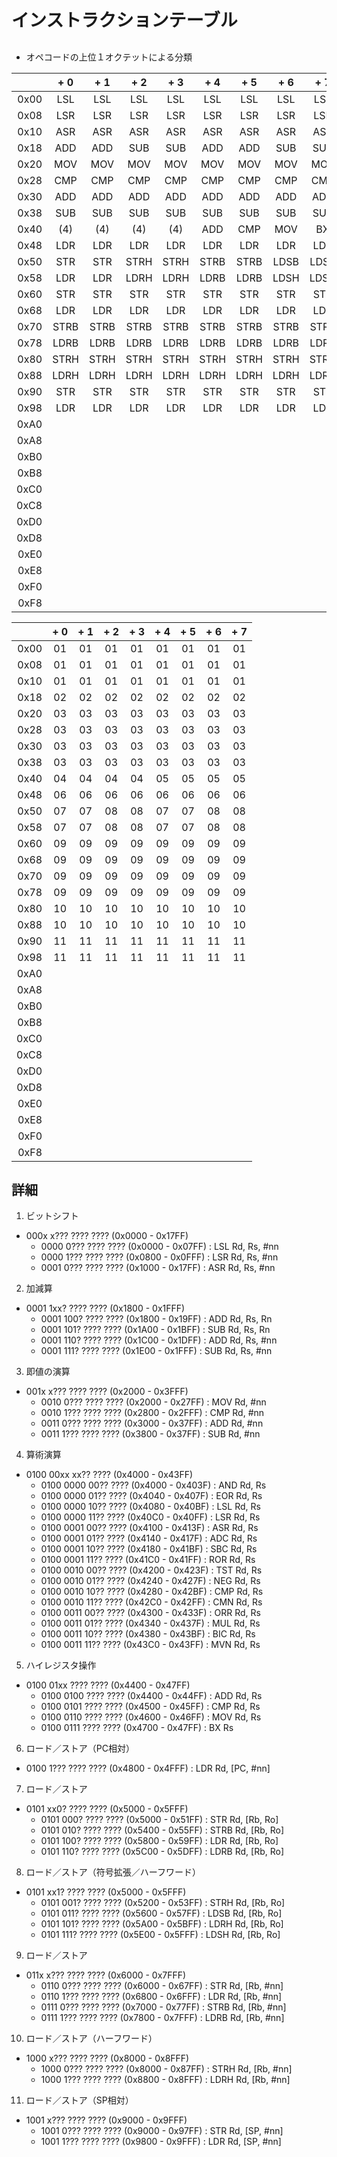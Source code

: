 # インストラクションテーブル

##

- オペコードの上位１オクテットによる分類

|      | + 0 | + 1 | + 2 | + 3 | + 4 | + 5 | + 6 | + 7 |
|-----:|:---:|:---:|:---:|:---:|:---:|:---:|:---:|:---:|
| 0x00 | LSL | LSL | LSL | LSL | LSL | LSL | LSL | LSL |
| 0x08 | LSR | LSR | LSR | LSR | LSR | LSR | LSR | LSR |
| 0x10 | ASR | ASR | ASR | ASR | ASR | ASR | ASR | ASR |
| 0x18 | ADD | ADD | SUB | SUB | ADD | ADD | SUB | SUB |
| 0x20 | MOV | MOV | MOV | MOV | MOV | MOV | MOV | MOV |
| 0x28 | CMP | CMP | CMP | CMP | CMP | CMP | CMP | CMP |
| 0x30 | ADD | ADD | ADD | ADD | ADD | ADD | ADD | ADD |
| 0x38 | SUB | SUB | SUB | SUB | SUB | SUB | SUB | SUB |
| 0x40 | (4) | (4) | (4) | (4) | ADD | CMP | MOV | BX  |
| 0x48 | LDR | LDR | LDR | LDR | LDR | LDR | LDR | LDR |
| 0x50 | STR | STR | STRH| STRH| STRB| STRB| LDSB| LDSB|
| 0x58 | LDR | LDR | LDRH| LDRH| LDRB| LDRB| LDSH| LDSH|
| 0x60 | STR | STR | STR | STR | STR | STR | STR | STR |
| 0x68 | LDR | LDR | LDR | LDR | LDR | LDR | LDR | LDR |
| 0x70 | STRB| STRB| STRB| STRB| STRB| STRB| STRB| STRB|
| 0x78 | LDRB| LDRB| LDRB| LDRB| LDRB| LDRB| LDRB| LDRB|
| 0x80 | STRH| STRH| STRH| STRH| STRH| STRH| STRH| STRH|
| 0x88 | LDRH| LDRH| LDRH| LDRH| LDRH| LDRH| LDRH| LDRH|
| 0x90 | STR | STR | STR | STR | STR | STR | STR | STR |
| 0x98 | LDR | LDR | LDR | LDR | LDR | LDR | LDR | LDR |
| 0xA0 |     |     |     |     |     |     |     |     |
| 0xA8 |     |     |     |     |     |     |     |     |
| 0xB0 |     |     |     |     |     |     |     |     |
| 0xB8 |     |     |     |     |     |     |     |     |
| 0xC0 |     |     |     |     |     |     |     |     |
| 0xC8 |     |     |     |     |     |     |     |     |
| 0xD0 |     |     |     |     |     |     |     |     |
| 0xD8 |     |     |     |     |     |     |     |     |
| 0xE0 |     |     |     |     |     |     |     |     |
| 0xE8 |     |     |     |     |     |     |     |     |
| 0xF0 |     |     |     |     |     |     |     |     |
| 0xF8 |     |     |     |     |     |     |     |     |

|      | + 0 | + 1 | + 2 | + 3 | + 4 | + 5 | + 6 | + 7 |
|-----:|:---:|:---:|:---:|:---:|:---:|:---:|:---:|:---:|
| 0x00 | 01  | 01  | 01  | 01  | 01  | 01  | 01  | 01  |
| 0x08 | 01  | 01  | 01  | 01  | 01  | 01  | 01  | 01  |
| 0x10 | 01  | 01  | 01  | 01  | 01  | 01  | 01  | 01  |
| 0x18 | 02  | 02  | 02  | 02  | 02  | 02  | 02  | 02  |
| 0x20 | 03  | 03  | 03  | 03  | 03  | 03  | 03  | 03  |
| 0x28 | 03  | 03  | 03  | 03  | 03  | 03  | 03  | 03  |
| 0x30 | 03  | 03  | 03  | 03  | 03  | 03  | 03  | 03  |
| 0x38 | 03  | 03  | 03  | 03  | 03  | 03  | 03  | 03  |
| 0x40 | 04  | 04  | 04  | 04  | 05  | 05  | 05  | 05  |
| 0x48 | 06  | 06  | 06  | 06  | 06  | 06  | 06  | 06  |
| 0x50 | 07  | 07  | 08  | 08  | 07  | 07  | 08  | 08  |
| 0x58 | 07  | 07  | 08  | 08  | 07  | 07  | 08  | 08  |
| 0x60 | 09  | 09  | 09  | 09  | 09  | 09  | 09  | 09  |
| 0x68 | 09  | 09  | 09  | 09  | 09  | 09  | 09  | 09  |
| 0x70 | 09  | 09  | 09  | 09  | 09  | 09  | 09  | 09  |
| 0x78 | 09  | 09  | 09  | 09  | 09  | 09  | 09  | 09  |
| 0x80 | 10  | 10  | 10  | 10  | 10  | 10  | 10  | 10  |
| 0x88 | 10  | 10  | 10  | 10  | 10  | 10  | 10  | 10  |
| 0x90 | 11  | 11  | 11  | 11  | 11  | 11  | 11  | 11  |
| 0x98 | 11  | 11  | 11  | 11  | 11  | 11  | 11  | 11  |
| 0xA0 |     |     |     |     |     |     |     |     |
| 0xA8 |     |     |     |     |     |     |     |     |
| 0xB0 |     |     |     |     |     |     |     |     |
| 0xB8 |     |     |     |     |     |     |     |     |
| 0xC0 |     |     |     |     |     |     |     |     |
| 0xC8 |     |     |     |     |     |     |     |     |
| 0xD0 |     |     |     |     |     |     |     |     |
| 0xD8 |     |     |     |     |     |     |     |     |
| 0xE0 |     |     |     |     |     |     |     |     |
| 0xE8 |     |     |     |     |     |     |     |     |
| 0xF0 |     |     |     |     |     |     |     |     |
| 0xF8 |     |     |     |     |     |     |     |     |


##  詳細

01. ビットシフト

- 000x x??? ???? ???? (0x0000 - 0x17FF)
    - 0000 0??? ???? ???? (0x0000 - 0x07FF) : LSL Rd, Rs, #nn
    - 0000 1??? ???? ???? (0x0800 - 0x0FFF) : LSR Rd, Rs, #nn
    - 0001 0??? ???? ???? (0x1000 - 0x17FF) : ASR Rd, Rs, #nn

02. 加減算

- 0001 1xx? ???? ???? (0x1800 - 0x1FFF)
    - 0001 100? ???? ???? (0x1800 - 0x19FF) : ADD Rd, Rs, Rn
    - 0001 101? ???? ???? (0x1A00 - 0x1BFF) : SUB Rd, Rs, Rn
    - 0001 110? ???? ???? (0x1C00 - 0x1DFF) : ADD Rd, Rs, #nn
    - 0001 111? ???? ???? (0x1E00 - 0x1FFF) : SUB Rd, Rs, #nn


03. 即値の演算
- 001x x??? ???? ???? (0x2000 - 0x3FFF)
    - 0010 0??? ???? ???? (0x2000 - 0x27FF) : MOV Rd, #nn
    - 0010 1??? ???? ???? (0x2800 - 0x2FFF) : CMP Rd, #nn
    - 0011 0??? ???? ???? (0x3000 - 0x37FF) : ADD Rd, #nn
    - 0011 1??? ???? ???? (0x3800 - 0x37FF) : SUB Rd, #nn

04. 算術演算

- 0100 00xx xx?? ???? (0x4000 - 0x43FF)
    - 0100 0000 00?? ???? (0x4000 - 0x403F) : AND Rd, Rs
    - 0100 0000 01?? ???? (0x4040 - 0x407F) : EOR Rd, Rs
    - 0100 0000 10?? ???? (0x4080 - 0x40BF) : LSL Rd, Rs
    - 0100 0000 11?? ???? (0x40C0 - 0x40FF) : LSR Rd, Rs
    - 0100 0001 00?? ???? (0x4100 - 0x413F) : ASR Rd, Rs
    - 0100 0001 01?? ???? (0x4140 - 0x417F) : ADC Rd, Rs
    - 0100 0001 10?? ???? (0x4180 - 0x41BF) : SBC Rd, Rs
    - 0100 0001 11?? ???? (0x41C0 - 0x41FF) : ROR Rd, Rs
    - 0100 0010 00?? ???? (0x4200 - 0x423F) : TST Rd, Rs
    - 0100 0010 01?? ???? (0x4240 - 0x427F) : NEG Rd, Rs
    - 0100 0010 10?? ???? (0x4280 - 0x42BF) : CMP Rd, Rs
    - 0100 0010 11?? ???? (0x42C0 - 0x42FF) : CMN Rd, Rs
    - 0100 0011 00?? ???? (0x4300 - 0x433F) : ORR Rd, Rs
    - 0100 0011 01?? ???? (0x4340 - 0x437F) : MUL Rd, Rs
    - 0100 0011 10?? ???? (0x4380 - 0x43BF) : BIC Rd, Rs
    - 0100 0011 11?? ???? (0x43C0 - 0x43FF) : MVN Rd, Rs

05. ハイレジスタ操作

- 0100 01xx ???? ???? (0x4400 - 0x47FF)
    - 0100 0100 ???? ???? (0x4400 - 0x44FF) : ADD Rd, Rs
    - 0100 0101 ???? ???? (0x4500 - 0x45FF) : CMP Rd, Rs
    - 0100 0110 ???? ???? (0x4600 - 0x46FF) : MOV Rd, Rs
    - 0100 0111 ???? ???? (0x4700 - 0x47FF) : BX  Rs

06. ロード／ストア（PC相対）

- 0100 1??? ???? ???? (0x4800 - 0x4FFF) : LDR Rd, [PC, #nn]

07. ロード／ストア

- 0101 xx0? ???? ???? (0x5000 - 0x5FFF)
    - 0101 000? ???? ???? (0x5000 - 0x51FF) : STR  Rd, [Rb, Ro]
    - 0101 010? ???? ???? (0x5400 - 0x55FF) : STRB Rd, [Rb, Ro]
    - 0101 100? ???? ???? (0x5800 - 0x59FF) : LDR  Rd, [Rb, Ro]
    - 0101 110? ???? ???? (0x5C00 - 0x5DFF) : LDRB Rd, [Rb, Ro]

08. ロード／ストア（符号拡張／ハーフワード）

- 0101 xx1? ???? ???? (0x5000 - 0x5FFF)
    - 0101 001? ???? ???? (0x5200 - 0x53FF) : STRH Rd, [Rb, Ro]
    - 0101 011? ???? ???? (0x5600 - 0x57FF) : LDSB Rd, [Rb, Ro]
    - 0101 101? ???? ???? (0x5A00 - 0x5BFF) : LDRH Rd, [Rb, Ro]
    - 0101 111? ???? ???? (0x5E00 - 0x5FFF) : LDSH Rd, [Rb, Ro]

09. ロード／ストア

- 011x x??? ???? ???? (0x6000 - 0x7FFF)
    - 0110 0??? ???? ???? (0x6000 - 0x67FF) : STR  Rd, [Rb, #nn]
    - 0110 1??? ???? ???? (0x6800 - 0x6FFF) : LDR  Rd, [Rb, #nn]
    - 0111 0??? ???? ???? (0x7000 - 0x77FF) : STRB Rd, [Rb, #nn]
    - 0111 1??? ???? ???? (0x7800 - 0x7FFF) : LDRB Rd, [Rb, #nn]

10. ロード／ストア（ハーフワード）

- 1000 x??? ???? ???? (0x8000 - 0x8FFF)
    - 1000 0??? ???? ???? (0x8000 - 0x87FF) : STRH Rd, [Rb, #nn]
    - 1000 1??? ???? ???? (0x8800 - 0x8FFF) : LDRH Rd, [Rb, #nn]

11. ロード／ストア（SP相対）

- 1001 x??? ???? ???? (0x9000 - 0x9FFF)
    - 1001 0??? ???? ???? (0x9000 - 0x97FF) : STR  Rd, [SP, #nn]
    - 1001 1??? ???? ???? (0x9800 - 0x9FFF) : LDR  Rd, [SP, #nn]
